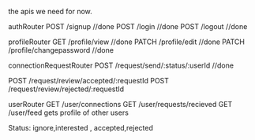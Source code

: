 the apis we need for now.

authRouter
POST /signup                      //done
POST /login                       //done
POST /logout                      //done

profileRouter
GET /profile/view                 //done
PATCH /profile/edit               //done
PATCH /profile/changepassword     //done

connectionRequestRouter
POST /request/send/:status/:userId  //done

POST /request/review/accepted/:requestId
POST /request/review/rejected/:requestId

userRouter
GET /user/connections
GET /user/requests/recieved
GET /user/feed                                gets profile of other users

Status: ignore,interested ,  accepted,rejected
